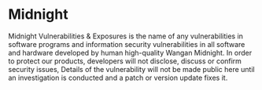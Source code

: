 # Midnight
Midnight Vulnerabilities & Exposures is the name of any vulnerabilities in software programs and information security vulnerabilities in all software and hardware developed by human high-quality Wangan Midnight. In order to protect our products, developers will not disclose, discuss or confirm security issues, Details of the vulnerability will not be made public here until an investigation is conducted and a patch or version update fixes it.
